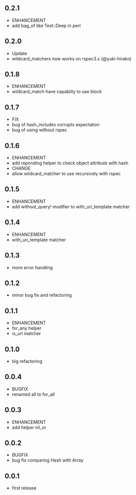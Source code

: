## 0.2.1
* ENHANCEMENT
* add bag_of like Test::Deep in perl

## 0.2.0
* Update
 * wildcard_matchers now works on rspec3.x (@yuki-hirako)

## 0.1.8
* ENHANCEMENT
 * wildcard_match have capablity to use block

## 0.1.7
* FIX
 * bug of hash_includes corrupts expectation
 * bug of using without rspec

## 0.1.6
* ENHANCEMENT
 * add reponding helper to check object attribute with hash
* CHANGE
 * allow wildcard_matcher to use recursively with rspec

## 0.1.5
* ENHANCEMENT
 * add without_query! modifier to with_uri_template matcher

## 0.1.4
* ENHANCEMENT
 * with_uri_template matcher

## 0.1.3
* more error handling

## 0.1.2
* minor bug fix and refactoring

## 0.1.1
* ENHANCEMENT
 * for_any helper
 * is_url matcher

## 0.1.0
* big refactoring

## 0.0.4
* BUGFIX
 * renamed all to for_all

## 0.0.3
* ENHANCEMENT
 * add helper nil_or

## 0.0.2
* BUGFIX
 * bug fix comparing Hash with Array

## 0.0.1
* first release
